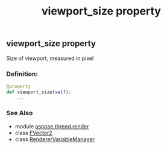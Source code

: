 ﻿---
title: viewport_size property
second_title: Aspose.3D for Python via .NET API References
description: 
type: docs
weight: 140
url: /python-net/aspose.threed.render/renderervariablemanager/viewport_size/
is_root: false
---

## viewport_size property


Size of viewport, measured in pixel
### Definition:
```python
@property
def viewport_size(self):
    ...
```

### See Also
* module [aspose.threed.render](../../)
* class [FVector2](/3d/python-net/aspose.threed.utilities/fvector2)
* class [RendererVariableManager](/3d/python-net/aspose.threed.render/renderervariablemanager)
